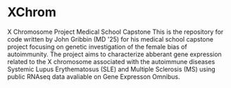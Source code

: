 # XChrom
X Chromosome Project Medical School Capstone
This is the repository for code written by John Gribbin (MD '25) for his medical school capstone project focusing on genetic investigation of the female bias of autoimmunity. The project aims to characterize abberant gene expression related to the X chromosome associated with the autoimmune diseases Systemic Lupus Erythematosus (SLE) and Multiple Sclerosis (MS) using public RNAseq data avaliable on Gene Expresson Omnibus.
